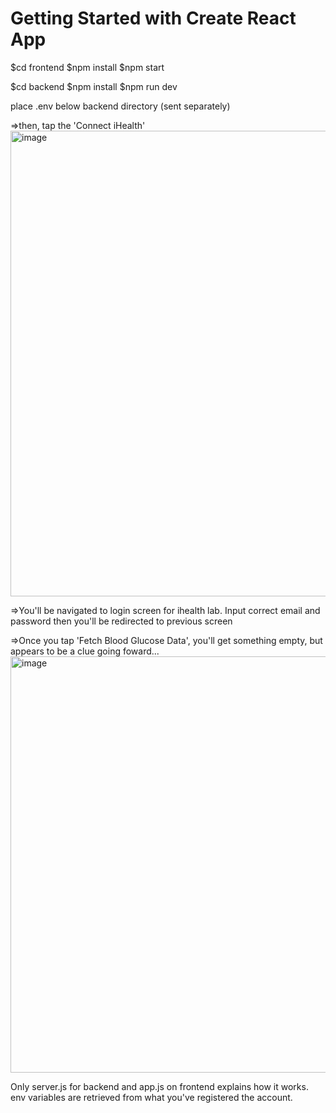 # Getting Started with Create React App

$cd frontend
$npm install
$npm start

$cd backend
$npm install
$npm run dev

place .env below backend directory (sent separately)

=>then, tap the 'Connect iHealth'
<img width="745" alt="image" src="https://github.com/user-attachments/assets/70195e02-ef2f-411e-8baa-f844aee89e6e">

=>You'll be navigated to login screen for ihealth lab. Input correct email and password then you'll be redirected to previous screen

=>Once you tap 'Fetch Blood Glucose Data', you'll get something empty, but appears to be a clue going foward...
<img width="666" alt="image" src="https://github.com/user-attachments/assets/bf019081-a7c9-4135-8757-1376ac5099d0">

Only server.js for backend and app.js on frontend explains how it works.
env variables are retrieved from what you've registered the account.
